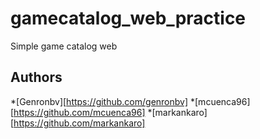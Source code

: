 # gamecatalog_web_practice
Simple game catalog web

## Authors
*[Genronbv][https://github.com/genronbv]
*[mcuenca96][https://github.com/mcuenca96]
*[markankaro][https://github.com/markankaro]
